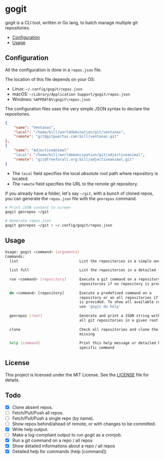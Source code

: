 # gogit

gogit is a CLI tool, written in Go lang, to batch manage multiple git repositories.

- [Configuration](#configuration)
- [Usage](#usage)

## Configuration

All the configuration is done in a `repos.json` file.

The location of this file depends on your OS:

- Linux: `~/.config/gogit/repos.json`
- macOS: `~/Library/Application Support/gogit/repos.json`
- Windows: `%APPDATA%\gogit\repos.json`

The configuration files uses the very simple JSON syntax to declare the repositories.

```json
{
    "name": "Ventanas",
    "local": "/home/bill/worlddomination/git/ventanas",
    "remote": "git@gitpuertas.com:bill/ventanas.git"
},
{
    "name": "AdjectiveAnimal"
    "local": "/home/bill/worldemancipation/git/adjectiveanimal",
    "remote": "git@freeforall.org:bill/adjectiveanimal.git"
}
```

- The `local` field specifies the local _absolute_ root path where repository is located.
- The `remote` field specifies the URL to the remote git repository.

If you already have a folder, let's say `~/git`, with a bunch of cloned repos, you can generate the `repos.json` file with the `genrepos` command.

``` sh
# Print JSON content to screen
gogit genrepos ~/git

# Generate repos.json
gogit genrepos ~/git > ~/.config/gogit/repos.json
```

## Usage

``` sh
Usage: gogit <command> [arguments]
Commands:
  list                            List the repositories in a simple and compact format
  
  list full                       List the repositories in a detailed format
  
  run <command> [repository]      Execute a git command on a repository or on all
                                  repositories if no repository is provided
  
  do <command> [repository]       Execute a predefined command on a
                                  repository or on all repositories if no repository
                                  is provided. To show all available commands, 
                                  use 'gogit do help'
  
  genrepos [root]                 Generate and print a JSON string with the details of
                                  all git repositories in a given root folder
  
  clone                           Check all repositories and clone the ones that are
                                  missing
  
  help [command]                  Print this help message or detailed help for a 
                                  specific command
```

## License

This project is licensed under the MIT License. See the [LICENSE](LICENSE) file for details.

## Todo

- [x] Clone absent repos.
- [ ] Fetch/Pull/Push all repos.
- [ ] Fetch/Pull/Push a single repo (by name).
- [ ] Show repos behind/ahead of remote, or with changes to be committed.
- [x] Write help output.
- [ ] Make a log-compliant output to run gogit as a cronjob.
- [x] Run a git command on a repo / all repos
- [x] Show detailed informations about a repo / all repos
- [x] Detailed help for commands (help [command])
